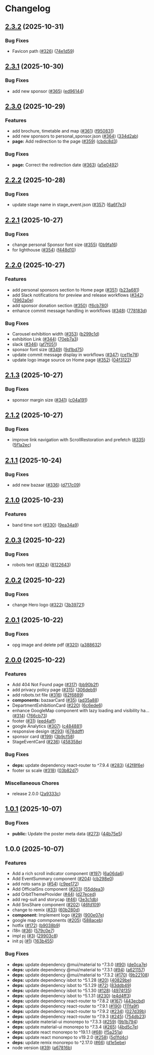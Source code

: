 # Changelog

## [2.3.2](https://github.com/suzuka-kosen-festa/2025-hp/compare/v2.3.1...v2.3.2) (2025-10-31)


### Bug Fixes

* Favicon path ([#326](https://github.com/suzuka-kosen-festa/2025-hp/issues/326)) ([74e1d59](https://github.com/suzuka-kosen-festa/2025-hp/commit/74e1d59c2c675b90565fcf5ef8f9f8299fb0a8fb))

## [2.3.1](https://github.com/suzuka-kosen-festa/2025-hp/compare/v2.3.0...v2.3.1) (2025-10-30)


### Bug Fixes

* add new sponsor ([#365](https://github.com/suzuka-kosen-festa/2025-hp/issues/365)) ([ed96144](https://github.com/suzuka-kosen-festa/2025-hp/commit/ed9614438eec1ebd0aef490d678976dd97db557e))

## [2.3.0](https://github.com/suzuka-kosen-festa/2025-hp/compare/v2.2.2...v2.3.0) (2025-10-29)


### Features

* add brochure, timetable and map ([#361](https://github.com/suzuka-kosen-festa/2025-hp/issues/361)) ([f950831](https://github.com/suzuka-kosen-festa/2025-hp/commit/f9508315ad93e6772f9d4236d4220f92818bf855))
* add new sponsors to personal_sponsor.json ([#364](https://github.com/suzuka-kosen-festa/2025-hp/issues/364)) ([334d2ab](https://github.com/suzuka-kosen-festa/2025-hp/commit/334d2ab45ec3e69c2d78da6df295998a06fedc65))
* **page:** Add redirection to the page ([#359](https://github.com/suzuka-kosen-festa/2025-hp/issues/359)) ([cbdc8d3](https://github.com/suzuka-kosen-festa/2025-hp/commit/cbdc8d34a6a409da1106200c80ff46dd5e7448df))


### Bug Fixes

* **page:** Correct the redirection date ([#363](https://github.com/suzuka-kosen-festa/2025-hp/issues/363)) ([a5e0492](https://github.com/suzuka-kosen-festa/2025-hp/commit/a5e0492cfc2b0ade9ab843d526f3e593c0587f1f))

## [2.2.2](https://github.com/suzuka-kosen-festa/2025-hp/compare/v2.2.1...v2.2.2) (2025-10-28)


### Bug Fixes

* update stage name in stage_event.json ([#357](https://github.com/suzuka-kosen-festa/2025-hp/issues/357)) ([6a6f7e3](https://github.com/suzuka-kosen-festa/2025-hp/commit/6a6f7e35199af9e469e083762cc1996637edab23))

## [2.2.1](https://github.com/suzuka-kosen-festa/2025-hp/compare/v2.2.0...v2.2.1) (2025-10-27)


### Bug Fixes

* change personal Sponsor font size ([#355](https://github.com/suzuka-kosen-festa/2025-hp/issues/355)) ([0b9fa16](https://github.com/suzuka-kosen-festa/2025-hp/commit/0b9fa166c9bb07973647d04731601d00a4032af4))
* for lighthouse ([#354](https://github.com/suzuka-kosen-festa/2025-hp/issues/354)) ([f448d10](https://github.com/suzuka-kosen-festa/2025-hp/commit/f448d103b56e8b0c2ab68f37c62c66b75cb2d0db))

## [2.2.0](https://github.com/suzuka-kosen-festa/2025-hp/compare/v2.1.3...v2.2.0) (2025-10-27)


### Features

* add personal sponsors section to Home page ([#351](https://github.com/suzuka-kosen-festa/2025-hp/issues/351)) ([b23a681](https://github.com/suzuka-kosen-festa/2025-hp/commit/b23a681425e441ee05eb33600d8362bd4f2fca2d))
* add Slack notifications for preview and release workflows ([#342](https://github.com/suzuka-kosen-festa/2025-hp/issues/342)) ([3962a0e](https://github.com/suzuka-kosen-festa/2025-hp/commit/3962a0e7f230bd6e0ec1fec871c2a872ec320ad7))
* add sponsor donation section ([#350](https://github.com/suzuka-kosen-festa/2025-hp/issues/350)) ([f6cb780](https://github.com/suzuka-kosen-festa/2025-hp/commit/f6cb7804646cbba8428ca68b6a219b6b34505e43))
* enhance commit message handling in workflows ([#348](https://github.com/suzuka-kosen-festa/2025-hp/issues/348)) ([778183d](https://github.com/suzuka-kosen-festa/2025-hp/commit/778183d97ddd1a18dd1df2edafc599ed88322ebb))


### Bug Fixes

* Carousel exhibition width ([#353](https://github.com/suzuka-kosen-festa/2025-hp/issues/353)) ([b299c1d](https://github.com/suzuka-kosen-festa/2025-hp/commit/b299c1d0e51e04b5c10fcd283d79686b39bcde95))
* exhibition Link ([#344](https://github.com/suzuka-kosen-festa/2025-hp/issues/344)) ([70eb7a3](https://github.com/suzuka-kosen-festa/2025-hp/commit/70eb7a3aa29f51bba4670f24b6dbd893139cda8a))
* slack ([#346](https://github.com/suzuka-kosen-festa/2025-hp/issues/346)) ([af7f051](https://github.com/suzuka-kosen-festa/2025-hp/commit/af7f051b560ded540cae53a78646e420c9f66c0d))
* sponsor font size ([#349](https://github.com/suzuka-kosen-festa/2025-hp/issues/349)) ([9d1bd75](https://github.com/suzuka-kosen-festa/2025-hp/commit/9d1bd751a7afc067919a49fefe5610fc8e6b715d))
* update commit message display in workflows ([#347](https://github.com/suzuka-kosen-festa/2025-hp/issues/347)) ([ce11e78](https://github.com/suzuka-kosen-festa/2025-hp/commit/ce11e78724168a3b51a576a23b57f2dfc8280fdf))
* update logo image source on Home page ([#352](https://github.com/suzuka-kosen-festa/2025-hp/issues/352)) ([04f3122](https://github.com/suzuka-kosen-festa/2025-hp/commit/04f31221d8b3e34e4353021c447688705cd3f60b))

## [2.1.3](https://github.com/suzuka-kosen-festa/2025-hp/compare/v2.1.2...v2.1.3) (2025-10-27)


### Bug Fixes

* sponsor margin size ([#341](https://github.com/suzuka-kosen-festa/2025-hp/issues/341)) ([c04a191](https://github.com/suzuka-kosen-festa/2025-hp/commit/c04a1912a78c2c1f6b846aa962358d5f63708e5a))

## [2.1.2](https://github.com/suzuka-kosen-festa/2025-hp/compare/v2.1.1...v2.1.2) (2025-10-27)


### Bug Fixes

* improve link navigation with ScrollRestoration and prefetch ([#335](https://github.com/suzuka-kosen-festa/2025-hp/issues/335)) ([5f1a2ec](https://github.com/suzuka-kosen-festa/2025-hp/commit/5f1a2ec78a6b3d369e017f48fc42050df12019b0))

## [2.1.1](https://github.com/suzuka-kosen-festa/2025-hp/compare/v2.1.0...v2.1.1) (2025-10-24)


### Bug Fixes

* add new bazaar ([#336](https://github.com/suzuka-kosen-festa/2025-hp/issues/336)) ([d717c09](https://github.com/suzuka-kosen-festa/2025-hp/commit/d717c090b18bbbfb8fb99708278c2ac7056b17f8))

## [2.1.0](https://github.com/suzuka-kosen-festa/2025-hp/compare/v2.0.3...v2.1.0) (2025-10-23)


### Features

* band time sort ([#330](https://github.com/suzuka-kosen-festa/2025-hp/issues/330)) ([9ea34a9](https://github.com/suzuka-kosen-festa/2025-hp/commit/9ea34a9a4303676ade912e98a5f4c0d8a762df6b))

## [2.0.3](https://github.com/suzuka-kosen-festa/2025-hp/compare/v2.0.2...v2.0.3) (2025-10-22)


### Bug Fixes

* robots text ([#324](https://github.com/suzuka-kosen-festa/2025-hp/issues/324)) ([8122643](https://github.com/suzuka-kosen-festa/2025-hp/commit/812264373b08bfc1e3b2d2579be70ec3a752c7ef))

## [2.0.2](https://github.com/suzuka-kosen-festa/2025-hp/compare/v2.0.1...v2.0.2) (2025-10-22)


### Bug Fixes

* change Hero logo ([#322](https://github.com/suzuka-kosen-festa/2025-hp/issues/322)) ([3b39721](https://github.com/suzuka-kosen-festa/2025-hp/commit/3b397214ec8f0561feb559ebad5fbb26e86639c7))

## [2.0.1](https://github.com/suzuka-kosen-festa/2025-hp/compare/v2.0.0...v2.0.1) (2025-10-22)


### Bug Fixes

* opg image and delete pdf ([#320](https://github.com/suzuka-kosen-festa/2025-hp/issues/320)) ([a388632](https://github.com/suzuka-kosen-festa/2025-hp/commit/a38863251a1c3da828d509f874fc801070ad8240))

## [2.0.0](https://github.com/suzuka-kosen-festa/2025-hp/compare/v1.0.1...v2.0.0) (2025-10-22)


### Features

* Add 404 Not Found page  ([#317](https://github.com/suzuka-kosen-festa/2025-hp/issues/317)) ([bb90b2f](https://github.com/suzuka-kosen-festa/2025-hp/commit/bb90b2f163a3fcaa881ffc77a74d039dc4d7b75c))
* add privacy policy page ([#315](https://github.com/suzuka-kosen-festa/2025-hp/issues/315)) ([306deb9](https://github.com/suzuka-kosen-festa/2025-hp/commit/306deb99c5d189a64c1b6221c2410b2972143288))
* add robots.txt file ([#316](https://github.com/suzuka-kosen-festa/2025-hp/issues/316)) ([62f6889](https://github.com/suzuka-kosen-festa/2025-hp/commit/62f6889dc491e966e24eb06296f38d739924828f))
* **components:** bazaarCard ([#35](https://github.com/suzuka-kosen-festa/2025-hp/issues/35)) ([ad35a88](https://github.com/suzuka-kosen-festa/2025-hp/commit/ad35a88b7bc83da12fba72f0c422685c7901df59))
* DepartmentExhibitionCard ([#220](https://github.com/suzuka-kosen-festa/2025-hp/issues/220)) ([6c6ede6](https://github.com/suzuka-kosen-festa/2025-hp/commit/6c6ede619e2123c4903405675516c81ee6ea82ce))
* enhance GoogleMap component with lazy loading and visibility ha… ([#314](https://github.com/suzuka-kosen-festa/2025-hp/issues/314)) ([766cb73](https://github.com/suzuka-kosen-festa/2025-hp/commit/766cb73a911cecc3b628222122388709730e4124))
* footer ([#31](https://github.com/suzuka-kosen-festa/2025-hp/issues/31)) ([eed4aff](https://github.com/suzuka-kosen-festa/2025-hp/commit/eed4affefc6779209c1400624a484d8086a6c2f8))
* google Analytics ([#307](https://github.com/suzuka-kosen-festa/2025-hp/issues/307)) ([c484881](https://github.com/suzuka-kosen-festa/2025-hp/commit/c4848816f3164724883e4cc2ff07dbbbd9b51163))
* responsive design ([#293](https://github.com/suzuka-kosen-festa/2025-hp/issues/293)) ([678ddff](https://github.com/suzuka-kosen-festa/2025-hp/commit/678ddff6fd7c2fb53980acb1653030f1a2147f89))
* sponsor card ([#199](https://github.com/suzuka-kosen-festa/2025-hp/issues/199)) ([3b9cf58](https://github.com/suzuka-kosen-festa/2025-hp/commit/3b9cf58f4b1695cca448301581f78a1486dcfa8d))
* StageEventCard ([#236](https://github.com/suzuka-kosen-festa/2025-hp/issues/236)) ([458358e](https://github.com/suzuka-kosen-festa/2025-hp/commit/458358e7d54ee0d4ccb1951c08bd6e401583acef))


### Bug Fixes

* **deps:** update dependency react-router to ^7.9.4 ([#283](https://github.com/suzuka-kosen-festa/2025-hp/issues/283)) ([42f8f6e](https://github.com/suzuka-kosen-festa/2025-hp/commit/42f8f6ed0ab9cb4a81295d11c4792e7db65f6c9f))
* footer sx scale ([#318](https://github.com/suzuka-kosen-festa/2025-hp/issues/318)) ([03b82d7](https://github.com/suzuka-kosen-festa/2025-hp/commit/03b82d7bcf2ecf52879fcdcac11518ed7a2da5fa))


### Miscellaneous Chores

* release 2.0.0 ([2a9333c](https://github.com/suzuka-kosen-festa/2025-hp/commit/2a9333cc3d288c331227cee9de22d0f5a5f1fb34))

## [1.0.1](https://github.com/suzuka-kosen-festa/2025-hp/compare/v1.0.0...v1.0.1) (2025-10-07)


### Bug Fixes

* **public:** Update the poster meta data ([#273](https://github.com/suzuka-kosen-festa/2025-hp/issues/273)) ([44b75e5](https://github.com/suzuka-kosen-festa/2025-hp/commit/44b75e5795bc1dbb418bb0d94f0ec21f47a90a0d))

## 1.0.0 (2025-10-07)


### Features

* Add a rich scroll indicator component ([#197](https://github.com/suzuka-kosen-festa/2025-hp/issues/197)) ([6a06da6](https://github.com/suzuka-kosen-festa/2025-hp/commit/6a06da6b5d6c309d1f949ae1d907e4621142787d))
* Add EventSummary component ([#204](https://github.com/suzuka-kosen-festa/2025-hp/issues/204)) ([cb298e0](https://github.com/suzuka-kosen-festa/2025-hp/commit/cb298e08eb1b05f8adebc2ad726bff5f55e16c28))
* add noto sans jp ([#54](https://github.com/suzuka-kosen-festa/2025-hp/issues/54)) ([c9ee172](https://github.com/suzuka-kosen-festa/2025-hp/commit/c9ee1725f8a2cdf350220f402aab506253fa63cf))
* Add OfficialSns component ([#203](https://github.com/suzuka-kosen-festa/2025-hp/issues/203)) ([55ddea3](https://github.com/suzuka-kosen-festa/2025-hp/commit/55ddea3bcde39b8133eea754e316e9ef5dd9e4dc))
* add OrbitThemeProvider ([#44](https://github.com/suzuka-kosen-festa/2025-hp/issues/44)) ([d27eced](https://github.com/suzuka-kosen-festa/2025-hp/commit/d27eceddfe2119b9ef5b07200938665cab3d3faa))
* add reg-suit and storycap ([#46](https://github.com/suzuka-kosen-festa/2025-hp/issues/46)) ([3e3c1db](https://github.com/suzuka-kosen-festa/2025-hp/commit/3e3c1dbc03d10e1a2c143a7dfd9d9554c4aacbd8))
* Add SnsShare component ([#202](https://github.com/suzuka-kosen-festa/2025-hp/issues/202)) ([46fd109](https://github.com/suzuka-kosen-festa/2025-hp/commit/46fd109f0e3bfc9144e8cd4c8537106f1ddf21d4))
* change to remix ([#33](https://github.com/suzuka-kosen-festa/2025-hp/issues/33)) ([60b280d](https://github.com/suzuka-kosen-festa/2025-hp/commit/60b280d06e5b84719776855961bba1f2184a01d1))
* **component:** Implement logo ([#29](https://github.com/suzuka-kosen-festa/2025-hp/issues/29)) ([900e07e](https://github.com/suzuka-kosen-festa/2025-hp/commit/900e07ecb921f6dcb6ad924fde87c5dfe81ce310))
* google map commponents ([#205](https://github.com/suzuka-kosen-festa/2025-hp/issues/205)) ([588aceb](https://github.com/suzuka-kosen-festa/2025-hp/commit/588aceb3099eb5ee2daf5bab56d4579492892d24))
* hotfix ([#172](https://github.com/suzuka-kosen-festa/2025-hp/issues/172)) ([b9038b9](https://github.com/suzuka-kosen-festa/2025-hp/commit/b9038b92cb624e3c6e36d9f99ab85c5f9e31b578))
* i18n ([#36](https://github.com/suzuka-kosen-festa/2025-hp/issues/36)) ([579c0e7](https://github.com/suzuka-kosen-festa/2025-hp/commit/579c0e7971d217ccc11d453db88d73a8c72e2f99))
* impl pj ([#3](https://github.com/suzuka-kosen-festa/2025-hp/issues/3)) ([29903c8](https://github.com/suzuka-kosen-festa/2025-hp/commit/29903c8ebfbeecbaa71400f41140ba33dd022e42))
* init pj ([#1](https://github.com/suzuka-kosen-festa/2025-hp/issues/1)) ([163b455](https://github.com/suzuka-kosen-festa/2025-hp/commit/163b455327474e3fe03412c0dad6593833dd55c1))


### Bug Fixes

* **deps:** update dependency @mui/material to ^7.3.0 ([#90](https://github.com/suzuka-kosen-festa/2025-hp/issues/90)) ([de0ca7e](https://github.com/suzuka-kosen-festa/2025-hp/commit/de0ca7ef294e571a51bd9cb36002d0e8e62e7072))
* **deps:** update dependency @mui/material to ^7.3.1 ([#94](https://github.com/suzuka-kosen-festa/2025-hp/issues/94)) ([a621157](https://github.com/suzuka-kosen-festa/2025-hp/commit/a621157ad58235434266f3630fa0afb716b5957c))
* **deps:** update dependency @mui/material to ^7.3.2 ([#170](https://github.com/suzuka-kosen-festa/2025-hp/issues/170)) ([9b22108](https://github.com/suzuka-kosen-festa/2025-hp/commit/9b2210889b8a3b717fefa3d2b38381ef016a6d93))
* **deps:** update dependency isbot to ^5.1.28 ([#20](https://github.com/suzuka-kosen-festa/2025-hp/issues/20)) ([40829be](https://github.com/suzuka-kosen-festa/2025-hp/commit/40829be5ca047e82fcc10f43133124cbf921b97e))
* **deps:** update dependency isbot to ^5.1.29 ([#72](https://github.com/suzuka-kosen-festa/2025-hp/issues/72)) ([83ddb49](https://github.com/suzuka-kosen-festa/2025-hp/commit/83ddb4964e5c11518afca462d1c9af4440e16e6a))
* **deps:** update dependency isbot to ^5.1.30 ([#128](https://github.com/suzuka-kosen-festa/2025-hp/issues/128)) ([4974f35](https://github.com/suzuka-kosen-festa/2025-hp/commit/4974f355752dc8badcea4d2af7c6dc55218bd90c))
* **deps:** update dependency isbot to ^5.1.31 ([#230](https://github.com/suzuka-kosen-festa/2025-hp/issues/230)) ([e4d4ff3](https://github.com/suzuka-kosen-festa/2025-hp/commit/e4d4ff31cee4e3b7c9605af48adfb1b868d9f63b))
* **deps:** update dependency react-router to ^7.8.2 ([#167](https://github.com/suzuka-kosen-festa/2025-hp/issues/167)) ([443ecbd](https://github.com/suzuka-kosen-festa/2025-hp/commit/443ecbd4f72262fc2193b58abacecf07fad8087b))
* **deps:** update dependency react-router to ^7.9.1 ([#190](https://github.com/suzuka-kosen-festa/2025-hp/issues/190)) ([111fa9f](https://github.com/suzuka-kosen-festa/2025-hp/commit/111fa9f77b37e635d0c379421069eeaa172e5407))
* **deps:** update dependency react-router to ^7.9.2 ([#234](https://github.com/suzuka-kosen-festa/2025-hp/issues/234)) ([027d39b](https://github.com/suzuka-kosen-festa/2025-hp/commit/027d39b35614c891423b32bd87dd72662d11d57b))
* **deps:** update dependency react-router to ^7.9.3 ([#245](https://github.com/suzuka-kosen-festa/2025-hp/issues/245)) ([754db23](https://github.com/suzuka-kosen-festa/2025-hp/commit/754db2371379025743c82b6e0eeb2d899fe2f674))
* **deps:** update material-ui monorepo to ^7.3.3 ([#259](https://github.com/suzuka-kosen-festa/2025-hp/issues/259)) ([9b1b794](https://github.com/suzuka-kosen-festa/2025-hp/commit/9b1b794edaba2665b7d40ba546765ec732a83414))
* **deps:** update material-ui monorepo to ^7.3.4 ([#265](https://github.com/suzuka-kosen-festa/2025-hp/issues/265)) ([4bd5c7e](https://github.com/suzuka-kosen-festa/2025-hp/commit/4bd5c7ebd5ca5f0aeeaa23cf4b91d986c1b7b4a1))
* **deps:** update react monorepo to ^19.1.1 ([#68](https://github.com/suzuka-kosen-festa/2025-hp/issues/68)) ([f5a251a](https://github.com/suzuka-kosen-festa/2025-hp/commit/f5a251a5178537e4a1fca978d79a5cad32af478d))
* **deps:** update react monorepo to v19.2.0 ([#258](https://github.com/suzuka-kosen-festa/2025-hp/issues/258)) ([5d1fd4c](https://github.com/suzuka-kosen-festa/2025-hp/commit/5d1fd4c68056a648fe6f4f6570985a88adfd816d))
* **deps:** update remix monorepo to ^2.17.0 ([#66](https://github.com/suzuka-kosen-festa/2025-hp/issues/66)) ([d1e5ebe](https://github.com/suzuka-kosen-festa/2025-hp/commit/d1e5ebe2b968f20b57724804832509f1bf11fd71))
* node version ([#39](https://github.com/suzuka-kosen-festa/2025-hp/issues/39)) ([a67816b](https://github.com/suzuka-kosen-festa/2025-hp/commit/a67816bf29e8ffef85e43101986f23ebd95d28db))
